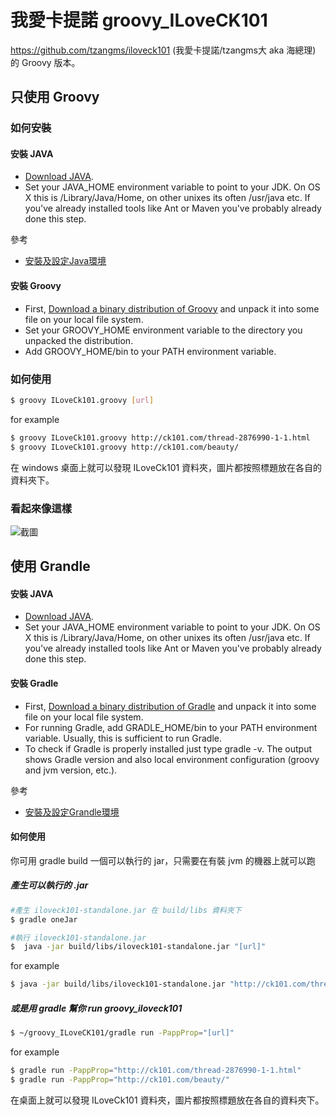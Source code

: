 # 我愛卡提諾 groovy_ILoveCK101 

https://github.com/tzangms/iloveck101 (我愛卡提諾/tzangms大 aka 海總理) 的  Groovy 版本。


## 只使用 Groovy

### 如何安裝

#### 安裝 JAVA
* [Download JAVA](http://www.java.com/zh_TW/download/).
* Set your JAVA_HOME environment variable to point to your JDK. On OS X this is /Library/Java/Home, on other unixes its often /usr/java etc. If you've already installed tools like Ant or Maven you've probably already done this step.

參考
* [安裝及設定Java環境](http://it-easy.tw/java-class-1/)

#### 安裝 Groovy

* First, [Download a binary distribution of Groovy](http://groovy.codehaus.org/Download) and unpack it into some file on your local file system.
* Set your GROOVY_HOME environment variable to the directory you unpacked the distribution.
* Add GROOVY_HOME/bin to your PATH environment variable.

### 如何使用

```bash 
$ groovy ILoveCk101.groovy [url]
```

for example

```bash
$ groovy ILoveCk101.groovy http://ck101.com/thread-2876990-1-1.html
$ groovy ILoveCk101.groovy http://ck101.com/beauty/
```

在 windows 桌面上就可以發現 ILoveCk101 資料夾，圖片都按照標題放在各自的資料夾下。

### 看起來像這樣

![截圖](http://i.imgur.com/EsZ6chY.png) 

## 使用 Grandle

#### 安裝 JAVA
* [Download JAVA](http://www.java.com/zh_TW/download/).
* Set your JAVA_HOME environment variable to point to your JDK. On OS X this is /Library/Java/Home, on other unixes its often /usr/java etc. If you've already installed tools like Ant or Maven you've probably already done this step.

#### 安裝 Gradle

* First, [Download a binary distribution of Gradle](http://www.gradle.org/downloads) and unpack it into some file on your local file system.
* For running Gradle, add GRADLE_HOME/bin to your PATH environment variable. Usually, this is sufficient to run Gradle.
* To check if Gradle is properly installed just type gradle -v. The output shows Gradle version and also local environment configuration (groovy and jvm version, etc.).

參考
* [安裝及設定Grandle環境](http://www.gradle.org/docs/current/userguide/userguide_single.html#installation)


#### 如何使用

你可用 gradle build 一個可以執行的 jar，只需要在有裝 jvm 的機器上就可以跑

##### 產生可以執行的 .jar

```bash
#產生 iloveck101-standalone.jar 在 build/libs 資料夾下
$ gradle oneJar

#執行 iloveck101-standalone.jar
$  java -jar build/libs/iloveck101-standalone.jar "[url]"
```

for example

```bash
$ java -jar build/libs/iloveck101-standalone.jar "http://ck101.com/thread-2876990-1-1.html"
```
##### 或是用 gradle 幫你 run groovy_iloveck101

```bash 
$ ~/groovy_ILoveCK101/gradle run -PappProp="[url]"
```

for example

```bash
$ gradle run -PappProp="http://ck101.com/thread-2876990-1-1.html"
$ gradle run -PappProp="http://ck101.com/beauty/"
```

在桌面上就可以發現 ILoveCk101 資料夾，圖片都按照標題放在各自的資料夾下。